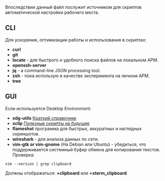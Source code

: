 Впоследствии данный файл послужит источником для скриптов автоматической настройки рабочего места.<br>

## CLI
Для ускорения, оптимизации работы и использования в скриптах:<br>
* **curl**
* **git**
* **locate** - для быстрого и удобного поиска файлов на локальном АРМ.
* **openssh-server**
* **jq** - a command-line JSON processing tool.
* **zsh** - пока использую в качестве эксперимента на личном АРМ.
* **tree**

## GUI
Если используется Desktop Environment:<br>
* **xdg-utils** [Краткий справочник](https://packages.debian.org/ru/sid/xdg-utils)
* **xclip** [Полезные скрипты на будущее](https://habr.com/ru/articles/48954/)
* **flameshot** программа для быстрых, аккуратных и наглядных скриншотов.
* **wireshark** - для анализа данных по сети.<br>
* **vim-gtk or vim-gnome** (На Debian или Ubuntu) - убедиться, что поддерживается системный буфер обмена для копирования текстов. Проверка:
```
vim --version | grep clipboard
```
Должны отображаться: **+clipboard** или **+xterm\_clipboard**
